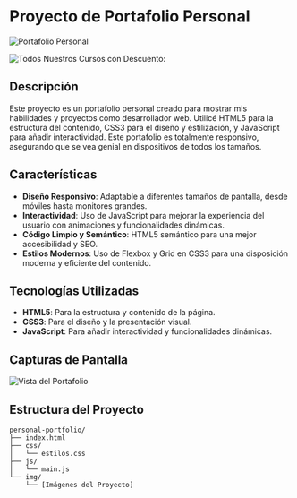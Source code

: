 # Proyecto de Portafolio Personal

![Portafolio Personal](https://render2web.com/github/portafolio-personal.jpg)

![Todos Nuestros Cursos con Descuento:](https://render2web.com/promociones)

## Descripción

Este proyecto es un portafolio personal creado para mostrar mis habilidades y proyectos como desarrollador web. Utilicé HTML5 para la estructura del contenido, CSS3 para el diseño y estilización, y JavaScript para añadir interactividad. Este portafolio es totalmente responsivo, asegurando que se vea genial en dispositivos de todos los tamaños.

## Características

- **Diseño Responsivo**: Adaptable a diferentes tamaños de pantalla, desde móviles hasta monitores grandes.
- **Interactividad**: Uso de JavaScript para mejorar la experiencia del usuario con animaciones y funcionalidades dinámicas.
- **Código Limpio y Semántico**: HTML5 semántico para una mejor accesibilidad y SEO.
- **Estilos Modernos**: Uso de Flexbox y Grid en CSS3 para una disposición moderna y eficiente del contenido.

## Tecnologías Utilizadas

- **HTML5**: Para la estructura y contenido de la página.
- **CSS3**: Para el diseño y la presentación visual.
- **JavaScript**: Para añadir interactividad y funcionalidades dinámicas.

## Capturas de Pantalla

![Vista del Portafolio](https://render2web.com/github/portafolio-personal.jpg)

## Estructura del Proyecto

```plaintext
personal-portfolio/
├── index.html
├── css/
│   └── estilos.css
├── js/
│   └── main.js
└── img/
    └── [Imágenes del Proyecto]